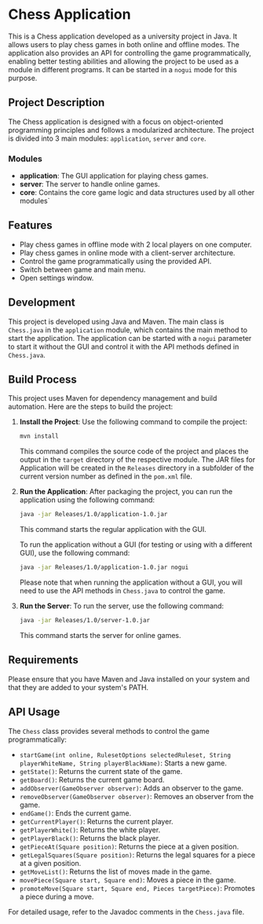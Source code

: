 # Chess Application

This is a Chess application developed as a university project in Java. It allows users to play chess games in both online and offline modes. The application also provides an API for controlling the game programmatically, enabling better testing abilities and allowing the project to be used as a module in different programs. It can be started in a `nogui` mode for this purpose.

## Project Description

The Chess application is designed with a focus on object-oriented programming principles and follows a modularized architecture. The project is divided into 3 main modules: `application`, `server` and `core`.

### Modules

- **application**: The GUI application for playing chess games.
- **server**: The server to handle online games.
- **core**: Contains the core game logic and data structures used by all other modules`


## Features

- Play chess games in offline mode with 2 local players on one computer.
- Play chess games in online mode with a client-server architecture.
- Control the game programmatically using the provided API.
- Switch between game and main menu.
- Open settings window.

## Development

This project is developed using Java and Maven. The main class is `Chess.java` in the `application` module, which contains the main method to start the application. The application can be started with a `nogui` parameter to start it without the GUI and control it with the API methods defined in `Chess.java`.

## Build Process

This project uses Maven for dependency management and build automation. Here are the steps to build the project:

1. **Install the Project**: Use the following command to compile the project:

    ```sh
    mvn install
    ```

   This command compiles the source code of the project and places the output in the `target` directory of the respective module.
   The JAR files for Application will be created in the `Releases` directory in a subfolder of the current version number as defined in the `pom.xml` file.

2. **Run the Application**: After packaging the project, you can run the application using the following command:

    ```sh
    java -jar Releases/1.0/application-1.0.jar
    ```
   
    This command starts the regular application with the GUI.

    To run the application without a GUI (for testing or using with a different GUI), use the following command:

    ```sh
    java -jar Releases/1.0/application-1.0.jar nogui
    ```

   Please note that when running the application without a GUI, you will need to use the API methods in `Chess.java` to control the game.

3. **Run the Server**: To run the server, use the following command:

    ```sh
    java -jar Releases/1.0/server-1.0.jar
    ```

    This command starts the server for online games.

## Requirements

Please ensure that you have Maven and Java installed on your system and that they are added to your system's PATH.

## API Usage

The `Chess` class provides several methods to control the game programmatically:

- `startGame(int online, RulesetOptions selectedRuleset, String playerWhiteName, String playerBlackName)`: Starts a new game.
- `getState()`: Returns the current state of the game.
- `getBoard()`: Returns the current game board.
- `addObserver(GameObserver observer)`: Adds an observer to the game.
- `removeObserver(GameObserver observer)`: Removes an observer from the game.
- `endGame()`: Ends the current game.
- `getCurrentPlayer()`: Returns the current player.
- `getPlayerWhite()`: Returns the white player.
- `getPlayerBlack()`: Returns the black player.
- `getPieceAt(Square position)`: Returns the piece at a given position.
- `getLegalSquares(Square position)`: Returns the legal squares for a piece at a given position.
- `getMoveList()`: Returns the list of moves made in the game.
- `movePiece(Square start, Square end)`: Moves a piece in the game.
- `promoteMove(Square start, Square end, Pieces targetPiece)`: Promotes a piece during a move.

For detailed usage, refer to the Javadoc comments in the `Chess.java` file.